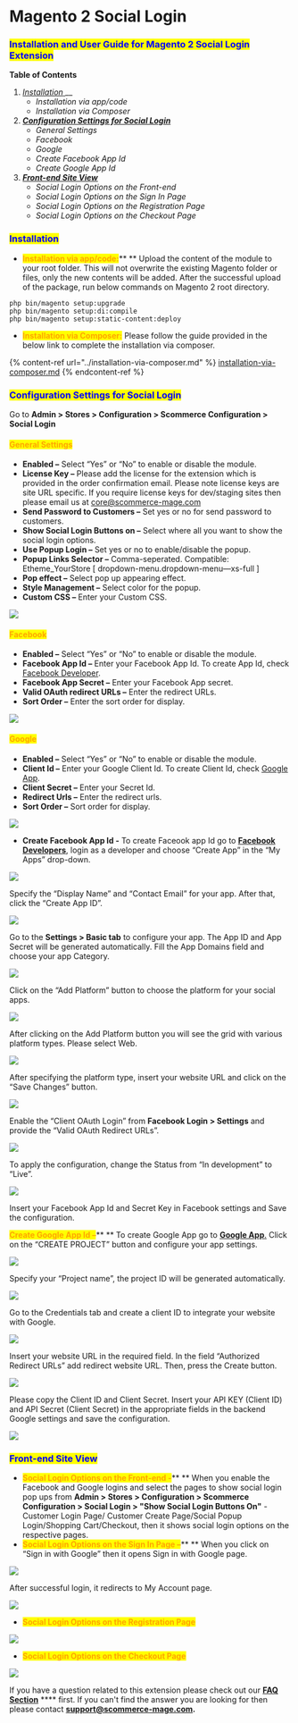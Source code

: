 # Magento 2 Social Login

### <mark style="color:blue;">Installation and User Guide for Magento 2 Social Login Extension</mark>

**Table of Contents**

1. [_Installation_ ](magento-2-social-login.md#\_bookmark0)__
   * _Installation via app/code_&#x20;
   * _Installation via Composer_
2. __[_Configuration Settings for Social Login_ ](magento-2-social-login.md#\_bookmark3)__
   * _General Settings_&#x20;
   * _Facebook_&#x20;
   * _Google_&#x20;
   * _Create Facebook App Id_&#x20;
   * _Create Google App Id_&#x20;
3. __[_Front-end Site View_ ](magento-2-social-login.md#\_bookmark9)__
   * _Social Login Options on the Front-end_&#x20;
   * _Social Login Options on the Sign In Page_&#x20;
   * _Social Login Options on the Registration Page_&#x20;
   * _Social Login Options on the Checkout Page_&#x20;

### <mark style="color:blue;">Installation</mark> <a href="#_bookmark0" id="_bookmark0"></a>

* <mark style="color:orange;">**Installation via app/code:**</mark>** ** Upload the content of the module to your root folder. This will not overwrite the existing Magento folder or files, only the new contents will be added. After the successful upload of the package, run below commands on Magento 2 root directory.

```
php bin/magento setup:upgrade
php bin/magento setup:di:compile
php bin/magento setup:static-content:deploy
```

* <mark style="color:orange;">**Installation via Composer:**</mark> Please follow the guide provided in the below link to complete the installation via composer.

{% content-ref url="../installation-via-composer.md" %}
[installation-via-composer.md](../installation-via-composer.md)
{% endcontent-ref %}

### <mark style="color:blue;">Configuration Settings for Social Login</mark> <a href="#_bookmark3" id="_bookmark3"></a>

Go to **Admin > Stores > Configuration > Scommerce Configuration > Social Login**

#### <mark style="color:orange;">General Settings</mark> <a href="#_bookmark4" id="_bookmark4"></a>

* **Enabled –** Select “Yes” or “No” to enable or disable the module.
* **License Key –** Please add the license for the extension which is provided in the order confirmation email. Please note license keys are site URL specific. If you require license keys for dev/staging sites then please email us at [core@scommerce-mage.com](mailto:core@scommerce-mage.com)
* **Send Password to Customers –** Set yes or no for send password to customers.
* **Show Social Login Buttons on –** Select where all you want to show the social login options.
* **Use Popup Login –** Set yes or no to enable/disable the popup.
* **Popup Links Selector –** Comma-seperated. Compatible: Etheme\_YourStore \[ dropdown-menu.dropdown-menu—xs-full ]
* **Pop effect –** Select pop up appearing effect.
* **Style Management –** Select color for the popup.
* **Custom CSS –** Enter your Custom CSS.

![](../../.gitbook/assets/social\_general.jpg)

#### <mark style="color:orange;">Facebook</mark> <a href="#_bookmark5" id="_bookmark5"></a>

* **Enabled –** Select “Yes” or “No” to enable or disable the module.
* **Facebook App Id –** Enter your Facebook App Id. To create App Id, check [Facebook Developer](https://developers.facebook.com/apps).
* **Facebook App Secret –** Enter your Facebook App secret.
* **Valid OAuth redirect URLs –** Enter the redirect URLs.
* **Sort Order –** Enter the sort order for display.

![](../../.gitbook/assets/social\_fb.jpg)

#### <mark style="color:orange;">Google</mark> <a href="#_bookmark6" id="_bookmark6"></a>

* **Enabled –** Select “Yes” or “No” to enable or disable the module.
* **Client Id –** Enter your Google Client Id. To create Client Id, check [Google App](https://cloud.google.com/console/project).
* **Client Secret –** Enter your Secret Id.
* **Redirect Urls –** Enter the redirect urls.
* **Sort Order –** Sort order for display.

![](../../.gitbook/assets/social\_google.jpg)



* **Create Facebook App Id -** To create Faceook app Id go to [**Facebook Developers**](https://developers.facebook.com/apps), login as a developer and choose “Create App” in the “My Apps” drop-down.

![](../../.gitbook/assets/fb1.jpg)

Specify the “Display Name” and “Contact Email” for your app. After that, click the “Create App ID”.

![](../../.gitbook/assets/fb2.jpg)

Go to the **Settings > Basic tab** to configure your app. The App ID and App Secret will be generated automatically. Fill the App Domains field and choose your app Category.

![](../../.gitbook/assets/fb3.jpg)

Click on the “Add Platform” button to choose the platform for your social apps.

![](../../.gitbook/assets/fb4.jpg)

After clicking on the Add Platform button you will see the grid with various platform types. Please select Web.

![](../../.gitbook/assets/fb5.jpg)

After specifying the platform type, insert your website URL and click on the “Save Changes” button.

![](../../.gitbook/assets/fb6.jpg)

Enable the “Client OAuth Login” from **Facebook Login > Settings** and provide the “Valid OAuth Redirect URLs”.

![](../../.gitbook/assets/fb7.jpg)

To apply the configuration, change the Status from “In development” to “Live”.

![](../../.gitbook/assets/fb8.jpg)

Insert your Facebook App Id and Secret Key in Facebook settings and Save the configuration.



<mark style="color:orange;">**Create Google App Id –**</mark>** ** To create Google App go to [**Google App**.](https://cloud.google.com/console/project) Click on the “CREATE PROJECT” button and configure your app settings.

![](../../.gitbook/assets/g1.jpg)

Specify your “Project name”, the project ID will be generated automatically.

![](../../.gitbook/assets/g2.jpg)

Go to the Credentials tab and create a client ID to integrate your website with Google.

![](../../.gitbook/assets/g3.jpg)

Insert your website URL in the required field. In the field “Authorized Redirect URLs” add redirect website URL. Then, press the Create button.

![](../../.gitbook/assets/g4.jpg)

Please copy the Client ID and Client Secret. Insert your API KEY (Client ID) and API Secret (Client Secret) in the appropriate fields in the backend Google settings and save the configuration.

![](../../.gitbook/assets/g5.jpg)

### <mark style="color:blue;">Front-end Site View</mark> <a href="#_bookmark9" id="_bookmark9"></a>

* <mark style="color:orange;">**Social Login Options on the Front-end -**</mark>** ** When you enable the Facebook and Google logins and select the pages to show social login pop ups from **Admin > Stores > Configuration > Scommerce Configuration > Social Login > "Show Social Login Buttons On"** - Customer Login Page/ Customer Create Page/Social Popup Login/Shopping Cart/Checkout, then it shows social login options on the respective pages.
* <mark style="color:orange;">**Social Login Options on the Sign In Page –**</mark>** ** When you click on “Sign in with Google” then it opens Sign in with Google page.

![](../../.gitbook/assets/f1.jpg)

After successful login, it redirects to My Account page.

![](../../.gitbook/assets/f2.jpg)

* <mark style="color:orange;">**Social Login Options on the Registration Page**</mark>

![](../../.gitbook/assets/f3.jpg)

* <mark style="color:orange;">**Social Login Options on the Checkout Page**</mark>

![](../../.gitbook/assets/f4.jpg)

If you have a question related to this extension please check out our [**FAQ Section**](https://www.scommerce-mage.com/magento-2-social-login.html#faq) **** first. If you can't find the answer you are looking for then please contact [**support@scommerce-mage.com**](mailto:core@scommerce-mage.com)**.**
